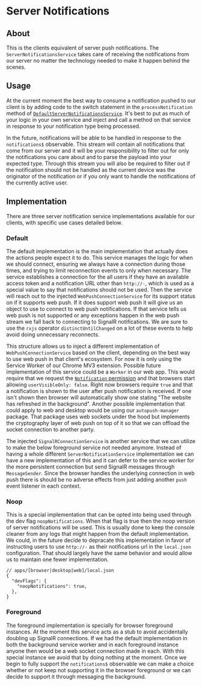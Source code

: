# Server Notifications

## About

This is the clients equivalent of server push notifications. The `ServerNotificationsService` takes
care of receiving the notifications from our server no matter the technology needed to make it
happen behind the scenes.

## Usage

At the current moment the best way to consume a notification pushed to our client is by adding code
to the switch statement in the `processNotification` method of
[`DefaultServerNotificationsService`](./internal/default-server-notifications.service.ts). It's best
to put as much of your logic in your own service and inject and call a method on that service in
response to your notification type being processed.

In the future, notifications will be able to be handled in response to the `notifications$`
observable. This stream will contain all notifications that come from our server and it will be
your responsibility to filter out for only the notifications you care about and to parse the payload
into your expected type. Through this stream you will also be required to filter out if the
notification should not be handled as the current device was the originator of the notification
or if you only want to handle the notifications of the currently active user.

## Implementation

There are three server notification service implementations available for our clients, with specific
use cases detailed below.

### Default

The default implementation is the main implementation that actually does the actions people expect
it to do. This service manages the logic for when we should connect, ensuring we always have a
connection during those times, and trying to limit reconnection events to only when necessary.
The service establishes a connection for the all users if they have an available access token and a
notification URL other than `http://-`, which is used as a special value to say that notifications
should not be used. Then the service will reach out to the injected `WebPushConnectionService` for
its support status on if it supports web push. If it does support web push it will give us an object
to use to connect to web push notifications. If that service tells us web push is not supported or
any exceptions happen in the web push stream we fall back to connecting to SignalR notifications. We
are sure to use the `rxjs` operator `distinctUntilChanged` on a lot of these events to help avoid
doing unnecessary reconnects.

This structure allows us to inject a different implementation of `WebPushConnectionService` based on
the client, depending on the best way to use web push in that client's ecosystem. For now it is only
using the Service Worker of our Chrome MV3 extension. Possible future implementation of this service
could be a `Worker` in our web app. This would require that we request the
[`Notification` permission][notification-permission] and that browsers start allowing
`userVisibleOnly: false`. Right now browsers require `true` and that a notification is shown to the
user after push notification is received. If one isn't shown then browser will automatically show
one stating "The website has refreshed in the background". Another possible implementation that
could apply to web and desktop would be using our `autopush-manager` package. That package uses web
sockets under the hood but implements the cryptography layer of web push on top of it so that we can
offload the socket connection to another party.

The injected `SignalRConnectionService` is another service that we can utilize to make the below
foreground service not needed anymore. Instead of having a whole different
`ServerNotificationService` implementation we can have a new implementation of this and it can defer
to the service worker for the more persistent connection but send SignalR messages through
`MessageSender`. Since the browser handles the underlying connection in web push there is should be
no adverse effects from just adding another `push` event listener in each context.

### Noop

This is a special implementation that can be opted into being used through the dev flag
`noopNotifications`. When that flag is true then the noop version of server notifications will be
used. This is usually done to keep the console cleaner from any logs that might happen from the
default implementation. We could, in the future decide to depracate this implementation in favor
of instructing users to use `http://-` as their notifications url in the `local.json` configuration.
That should largely have the same behavior and would allow us to maintain one fewer implementation.

```jsonc
// apps/[browser|desktop|web]/local.json
{
  "devFlags": {
    "noopNotifications": true,
  },
}
```

### Foreground

The foreground implementation is specially for browser foreground instances. At the moment this
service acts as a stub to avoid accidentally doubling up SignalR connections. If we had the default
implementation in both the background service worker and in each foreground instance anyone then
would be a web socket connection made in each. With this special instance we avoid that by doing
nothing at the moment. Once we begin to fully support the `notifications$` observable we can make
a choice whether or not keep not supporting it in the browser foreground or we can decide to support
it through messaging the background.

[notification-permission]:[https://developer.mozilla.org/en-US/docs/Web/API/Notification/permission_static]
